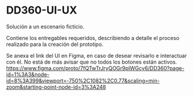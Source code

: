 # DD360-UI-UX
Solución a un escenario ficticio.

Contiene los entregables requeridos, describiendo a detalle el proceso realizado para la creación del prototipo. 

Se anexa el link del UI en Figma, en caso de desear revisarlo e interactuar con él. No está de más avisar que no todos los botones están activos.
https://www.figma.com/proto/7fQTwTrJryQOGr9pIWGcy6/DD360?page-id=1%3A3&node-id=8%3A399&viewport=-750%2C1082%2C0.77&scaling=min-zoom&starting-point-node-id=3%3A248
